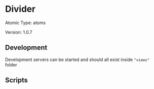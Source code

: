 # Divider

Atomic Type: atoms

Version: 1.0.7

## Development

Development servers can be started and should all exist inside `"views"` folder

## Scripts
